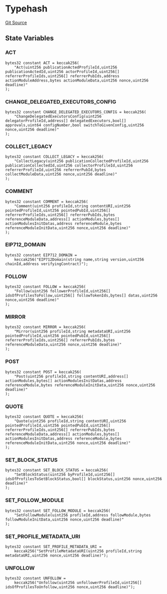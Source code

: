# Typehash
[Git Source](https://github.com/digiv3rse/core-contracts/blob/5454b58664fab805b6888a68ff40915d251f32f3/contracts/libraries/constants/Typehash.sol)


## State Variables
### ACT

```solidity
bytes32 constant ACT = keccak256(
    "Act(uint256 publicationActedProfileId,uint256 publicationActedId,uint256 actorProfileId,uint256[] referrerProfileIds,uint256[] referrerPubIds,address actionModuleAddress,bytes actionModuleData,uint256 nonce,uint256 deadline)"
);
```


### CHANGE_DELEGATED_EXECUTORS_CONFIG

```solidity
bytes32 constant CHANGE_DELEGATED_EXECUTORS_CONFIG = keccak256(
    "ChangeDelegatedExecutorsConfig(uint256 delegatorProfileId,address[] delegatedExecutors,bool[] approvals,uint64 configNumber,bool switchToGivenConfig,uint256 nonce,uint256 deadline)"
);
```


### COLLECT_LEGACY

```solidity
bytes32 constant COLLECT_LEGACY = keccak256(
    "CollectLegacy(uint256 publicationCollectedProfileId,uint256 publicationCollectedId,uint256 collectorProfileId,uint256 referrerProfileId,uint256 referrerPubId,bytes collectModuleData,uint256 nonce,uint256 deadline)"
);
```


### COMMENT

```solidity
bytes32 constant COMMENT = keccak256(
    "Comment(uint256 profileId,string contentURI,uint256 pointedProfileId,uint256 pointedPubId,uint256[] referrerProfileIds,uint256[] referrerPubIds,bytes referenceModuleData,address[] actionModules,bytes[] actionModulesInitDatas,address referenceModule,bytes referenceModuleInitData,uint256 nonce,uint256 deadline)"
);
```


### EIP712_DOMAIN

```solidity
bytes32 constant EIP712_DOMAIN =
    keccak256("EIP712Domain(string name,string version,uint256 chainId,address verifyingContract)");
```


### FOLLOW

```solidity
bytes32 constant FOLLOW = keccak256(
    "Follow(uint256 followerProfileId,uint256[] idsOfProfilesToFollow,uint256[] followTokenIds,bytes[] datas,uint256 nonce,uint256 deadline)"
);
```


### MIRROR

```solidity
bytes32 constant MIRROR = keccak256(
    "Mirror(uint256 profileId,string metadataURI,uint256 pointedProfileId,uint256 pointedPubId,uint256[] referrerProfileIds,uint256[] referrerPubIds,bytes referenceModuleData,uint256 nonce,uint256 deadline)"
);
```


### POST

```solidity
bytes32 constant POST = keccak256(
    "Post(uint256 profileId,string contentURI,address[] actionModules,bytes[] actionModulesInitDatas,address referenceModule,bytes referenceModuleInitData,uint256 nonce,uint256 deadline)"
);
```


### QUOTE

```solidity
bytes32 constant QUOTE = keccak256(
    "Quote(uint256 profileId,string contentURI,uint256 pointedProfileId,uint256 pointedPubId,uint256[] referrerProfileIds,uint256[] referrerPubIds,bytes referenceModuleData,address[] actionModules,bytes[] actionModulesInitDatas,address referenceModule,bytes referenceModuleInitData,uint256 nonce,uint256 deadline)"
);
```


### SET_BLOCK_STATUS

```solidity
bytes32 constant SET_BLOCK_STATUS = keccak256(
    "SetBlockStatus(uint256 byProfileId,uint256[] idsOfProfilesToSetBlockStatus,bool[] blockStatus,uint256 nonce,uint256 deadline)"
);
```


### SET_FOLLOW_MODULE

```solidity
bytes32 constant SET_FOLLOW_MODULE = keccak256(
    "SetFollowModule(uint256 profileId,address followModule,bytes followModuleInitData,uint256 nonce,uint256 deadline)"
);
```


### SET_PROFILE_METADATA_URI

```solidity
bytes32 constant SET_PROFILE_METADATA_URI =
    keccak256("SetProfileMetadataURI(uint256 profileId,string metadataURI,uint256 nonce,uint256 deadline)");
```


### UNFOLLOW

```solidity
bytes32 constant UNFOLLOW =
    keccak256("Unfollow(uint256 unfollowerProfileId,uint256[] idsOfProfilesToUnfollow,uint256 nonce,uint256 deadline)");
```


